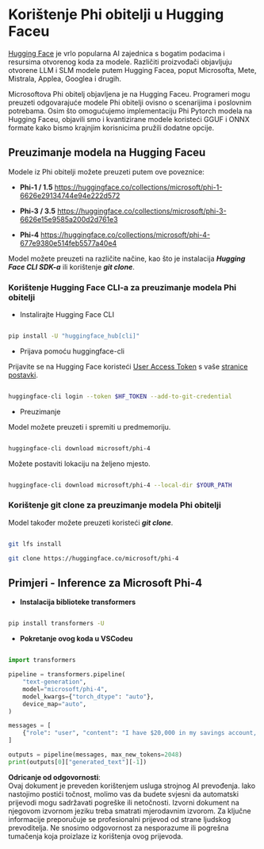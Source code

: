 # **Korištenje Phi obitelji u Hugging Faceu**

[Hugging Face](https://huggingface.co/) je vrlo popularna AI zajednica s bogatim podacima i resursima otvorenog koda za modele. Različiti proizvođači objavljuju otvorene LLM i SLM modele putem Hugging Facea, poput Microsofta, Mete, Mistrala, Applea, Googlea i drugih.

Microsoftova Phi obitelj objavljena je na Hugging Faceu. Programeri mogu preuzeti odgovarajuće modele Phi obitelji ovisno o scenarijima i poslovnim potrebama. Osim što omogućujemo implementaciju Phi Pytorch modela na Hugging Faceu, objavili smo i kvantizirane modele koristeći GGUF i ONNX formate kako bismo krajnjim korisnicima pružili dodatne opcije.

## **Preuzimanje modela na Hugging Faceu**

Modele iz Phi obitelji možete preuzeti putem ove poveznice:

-  **Phi-1 / 1.5** https://huggingface.co/collections/microsoft/phi-1-6626e29134744e94e222d572

-  **Phi-3 / 3.5** https://huggingface.co/collections/microsoft/phi-3-6626e15e9585a200d2d761e3

-  **Phi-4** https://huggingface.co/collections/microsoft/phi-4-677e9380e514feb5577a40e4

Model možete preuzeti na različite načine, kao što je instalacija ***Hugging Face CLI SDK-a*** ili korištenje ***git clone***.

### **Korištenje Hugging Face CLI-a za preuzimanje modela Phi obitelji**

- Instalirajte Hugging Face CLI

```bash

pip install -U "huggingface_hub[cli]"

```

- Prijava pomoću huggingface-cli

Prijavite se na Hugging Face koristeći [User Access Token](https://huggingface.co/docs/hub/security-tokens) s vaše [stranice postavki](https://huggingface.co/settings/tokens).

```bash

huggingface-cli login --token $HF_TOKEN --add-to-git-credential

```

- Preuzimanje

Model možete preuzeti i spremiti u predmemoriju.

```bash

huggingface-cli download microsoft/phi-4

```

Možete postaviti lokaciju na željeno mjesto.

```bash

huggingface-cli download microsoft/phi-4 --local-dir $YOUR_PATH

```

### **Korištenje git clone za preuzimanje modela Phi obitelji**

Model također možete preuzeti koristeći ***git clone***.

```bash

git lfs install

git clone https://huggingface.co/microsoft/phi-4

```

## **Primjeri - Inference za Microsoft Phi-4**

- **Instalacija biblioteke transformers**

```bash

pip install transformers -U

```

- **Pokretanje ovog koda u VSCodeu**

```python

import transformers

pipeline = transformers.pipeline(
    "text-generation",
    model="microsoft/phi-4",
    model_kwargs={"torch_dtype": "auto"},
    device_map="auto",
)

messages = [
    {"role": "user", "content": "I have $20,000 in my savings account, where I receive a 4% profit per year and payments twice a year. Can you please tell me how long it will take for me to become a millionaire? Also, can you please explain the math step by step as if you were explaining it to an uneducated person?"},
]

outputs = pipeline(messages, max_new_tokens=2048)
print(outputs[0]["generated_text"][-1])

```

**Odricanje od odgovornosti**:  
Ovaj dokument je preveden korištenjem usluga strojnog AI prevođenja. Iako nastojimo postići točnost, molimo vas da budete svjesni da automatski prijevodi mogu sadržavati pogreške ili netočnosti. Izvorni dokument na njegovom izvornom jeziku treba smatrati mjerodavnim izvorom. Za ključne informacije preporučuje se profesionalni prijevod od strane ljudskog prevoditelja. Ne snosimo odgovornost za nesporazume ili pogrešna tumačenja koja proizlaze iz korištenja ovog prijevoda.